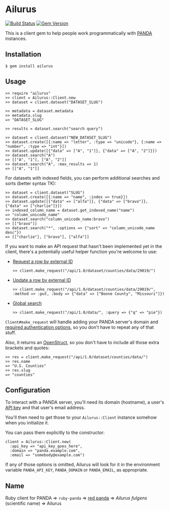 # Ailurus #

[![Build Status](https://travis-ci.org/associatedpress/ailurus.svg?branch=master)](https://travis-ci.org/associatedpress/ailurus)
[![Gem Version](https://badge.fury.io/rb/ailurus.svg)](http://badge.fury.io/rb/ailurus)

This is a client gem to help people work programmatically with
[PANDA](http://pandaproject.net/) instances.

## Installation ##

    $ gem install ailurus

## Usage ##

    >> require "ailurus"
    >> client = Ailurus::Client.new
    >> dataset = client.dataset("DATASET_SLUG")

    >> metadata = dataset.metadata
    >> metadata.slug
    => "DATASET_SLUG"

    >> results = dataset.search("search query")

    >> dataset = client.dataset("NEW_DATASET_SLUG")
    >> dataset.create([{:name => "letter", :type => "unicode"}, {:name => "number", :type => "int"}])
    >> dataset.update([{"data" => ["A", "1"]}, {"data" => ["A", "2"]}])
    >> dataset.search("A")
    => [["A", "1"], ["A", "2"]]
    >> dataset.search("A", :max_results => 1)
    => [["A", "1"]]

For datasets with indexed fields, you can perform additional searches and sorts
(better syntax TK):

    >> dataset = client.dataset("SLUG")
    >> dataset.create([{:name => "name", :index => true}])
    >> dataset.update([{"data" => ["alfa"]}, {"data" => ["bravo"]}, {"data" => ["charlie"]}])
    >> indexed_column_name = dataset.get_indexed_name("name")
    => "column_unicode_name"
    >> dataset.search("column_unicode_name:bravo")
    => [["bravo"]]
    >> dataset.search("*", :options => {"sort" => "column_unicode_name desc"})
    => [["charlie"], ["bravo"], ["alfa"]]

If you want to make an API request that hasn't been implemented yet in the
client, there's a potentially useful helper function you're welcome to use:

*   [Request a row by external ID](http://panda.readthedocs.org/en/1.1.1/api.html#id27)

        >> client.make_request("/api/1.0/dataset/counties/data/29019/")

*   [Update a row by external ID](http://panda.readthedocs.org/en/1.1.1/api.html#create-and-update)

        >> client.make_request("/api/1.0/dataset/counties/data/29019/", :method => :put, :body => {"data" => ["Boone County", "Missouri"]})

*   [Global search](http://panda.readthedocs.org/en/1.1.1/api.html#global-search)

        >> client.make_request("/api/1.0/data/", :query => {"q" => "pie"})

`Client#make_request` will handle adding your PANDA server's domain and
[required authentication options](http://panda.readthedocs.org/en/1.1.1/api.html#api-documentation),
so you don't have to repeat any of that stuff.

Also, it returns an
[OpenStruct](http://ruby-doc.org/stdlib-2.2.1/libdoc/ostruct/rdoc/OpenStruct.html),
so you don't have to include all those extra brackets and quotes:

    >> res = client.make_request("/api/1.0/dataset/counties/data/")
    >> res.name
    => "U.S. Counties"
    >> res.slug
    => "counties"

## Configuration ##

To interact with a PANDA server, you'll need its domain (hostname), a user's
[API key](http://panda.readthedocs.org/en/1.1.1/api_keys.html) and that user's
email address.

You'll then need to get those to your `Ailurus::Client` instance somehow when
you initialize it.

You can pass them explicitly to the constructor:

    client = Ailurus::Client.new(
      :api_key => "api_key_goes_here",
      :domain => "panda.example.com",
      :email => "somebody@example.com")

If any of those options is omitted, Ailurus will look for it in the environment
variable `PANDA_API_KEY`, `PANDA_DOMAIN` or `PANDA_EMAIL`, as appropriate.

## Name ##

Ruby client for PANDA => `ruby-panda` =>
[red panda](http://en.wikipedia.org/wiki/Red_panda) =>
_Ailurus fulgens_ (scientific name) => Ailurus
